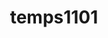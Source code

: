 ---
title: temps1101
github: https://github.com/temps1101
mode: dark
transition: 1s
score: 70.5
archetype:
- Game
---